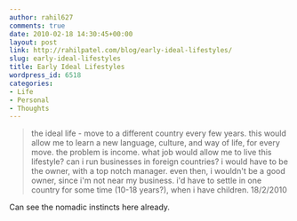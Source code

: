 ```yaml
---
author: rahil627
comments: true
date: 2010-02-18 14:30:45+00:00
layout: post
link: http://rahilpatel.com/blog/early-ideal-lifestyles/
slug: early-ideal-lifestyles
title: Early Ideal Lifestyles
wordpress_id: 6518
categories:
- Life
- Personal
- Thoughts
---
```


<blockquote>the ideal life - move to a different country every few years. this would allow me to learn a new language, culture, and way of life, for every move. the problem is income. what job would allow me to live this lifestyle? can i run businesses in foreign countries? i would have to be the owner, with a top notch manager. even then, i wouldn't be a good owner, since i'm not near my business. i'd have to settle in one country for some time (10-18 years?), when i have children.
18/2/2010
</blockquote>



Can see the nomadic instincts here already.
